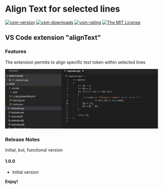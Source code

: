 # Align Text for selected lines 

[![vsm-version](https://img.shields.io/visual-studio-marketplace/v/SergeLamikhov.aligntokens?style=flat-square&label=VS%20Marketplace&logo=visual-studio-code)](https://marketplace.visualstudio.com/items?itemName=SergeLamikhov.aligntokens)
[![vsm-downloads](https://img.shields.io/visual-studio-marketplace/d/SergeLamikhov.aligntokens?style=flat-square&label=downloads&logo=visual-studio-code)](https://marketplace.visualstudio.com/items?itemName=SergeLamikhov.aligntokens)
[![vsm-rating](https://img.shields.io/visual-studio-marketplace/r/SergeLamikhov.aligntokens?style=flat-square&label=rating&logo=visual-studio-code)](https://marketplace.visualstudio.com/items?itemName=SergeLamikhov.aligntokens)
[![The MIT License](https://img.shields.io/badge/license-MIT-orange.svg?style=flat-square)](http://opensource.org/licenses/MIT)

## VS Code extension "alignText"

### Features

The extension permits to align specific text token within selected lines

![alt text](alignText.gif)

### Release Notes

Initial, but, functional version

#### 1.0.0
- Initial version

**Enjoy!**
